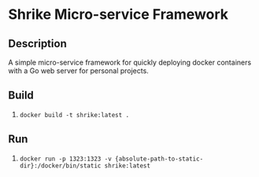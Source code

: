 # Shrike Micro-service Framework

## Description

A simple micro-service framework for quickly deploying docker containers with a Go web server for personal projects.

## Build

1.  `docker build -t shrike:latest .`

## Run

1.  `docker run -p 1323:1323 -v {absolute-path-to-static-dir}:/docker/bin/static shrike:latest`
